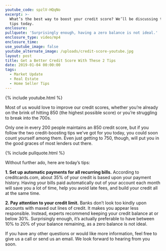 ```yaml
---
youtube_code: spzlV-HQqNo
excerpt: >-
  What’s the best way to boost your credit score? We’ll be discussing two great
  tips today.
enclosure:
pullquote: 'Surprisingly enough, having a zero balance is not ideal.'
enclosure_type: video/mp4
enclosure_time:
use_youtube_image: false
youtube_alternate_image: /uploads/credit-score-youtube.jpg
layout: post
title: Get a Better Credit Score With These 2 Tips
date: 2019-01-04 00:00:00
tags:
  - Market Update
  - Real Estate
  - Home Seller Tips
---
```


{% include youtube.html %}

Most of us would love to improve our credit scores, whether you’re already on the brink of hitting 850 (the highest possible score) or you’re struggling to break into the 700s.

Only one in every 200 people maintains an 850 credit score, but if you follow the two credit-boosting tips we’ve got for you today, you could soon count yourself among them. Even just getting to 750, though, will put you in the good graces of most lenders out there.

{% include pullquote.html %}

Without further ado, here are today’s tips:

**1. Set up automatic payments for all recurring bills.** According to creditcards.com, about 35% of your credit is based upon your payment history. Having your bills paid automatically out of your account each month will save you a lot of time, help you avoid late fees, and build your credit all at the same time.

**2. Pay attention to your credit limit.** Banks don’t look too kindly upon accounts with maxed out lines of credit. It makes you appear less responsible. Instead, experts recommend keeping your credit balance at or below 30%. Surprisingly enough, it’s actually preferable to have between 10% to 20% of your balance remaining, as a zero balance is not ideal. 

If you have any other questions or would like more information, feel free to give us a call or send us an email. We look forward to hearing from you soon.